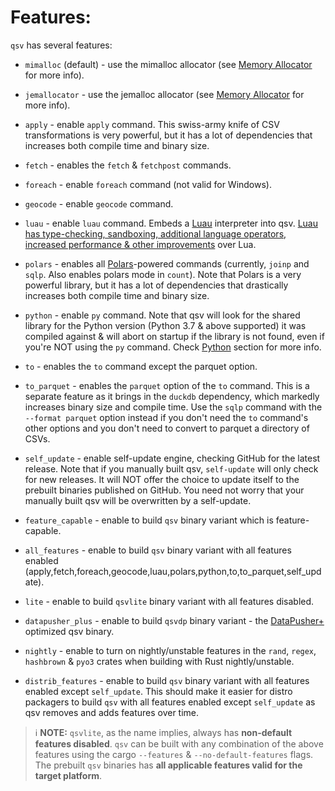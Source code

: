 # Features:

`qsv` has several features:

* `mimalloc` (default) - use the mimalloc allocator (see [Memory Allocator](./PERFORMANCE.md#memory-allocator) for more info).
* `jemallocator` - use the jemalloc allocator (see [Memory Allocator](./PERFORMANCE.md#memory-allocator) for more info).
* `apply` - enable `apply` command. This swiss-army knife of CSV transformations is very powerful, but it has a lot of dependencies that increases both compile time and binary size.
* `fetch` - enables the `fetch` & `fetchpost` commands.
* `foreach` - enable `foreach` command (not valid for Windows).
* `geocode` - enable `geocode` command.
* `luau` - enable `luau` command. Embeds a [Luau](https://luau-lang.org) interpreter into qsv. [Luau has type-checking, sandboxing, additional language operators, increased performance & other improvements](https://luau-lang.org/2022/11/04/luau-origins-and-evolution.html) over Lua.
* `polars` - enables all [Polars](https://pola.rs)-powered commands (currently, `joinp` and `sqlp`. Also enables polars mode in `count`). Note that Polars is a very powerful library, but it has a lot of dependencies that drastically increases both compile time and binary size.
* `python` - enable `py` command. Note that qsv will look for the shared library for the Python version (Python 3.7 & above supported) it was compiled against & will abort on startup if the library is not found, even if you're NOT using the `py` command. Check [Python](#python) section for more info.
* `to` - enables the `to` command except the parquet option.
* `to_parquet` - enables the `parquet` option of the `to` command. This is a separate feature as it brings in the `duckdb` dependency, which markedly increases binary size and compile time.
Use the `sqlp` command with the `--format parquet` option instead if you don't need the `to` command's other options and you don't need to convert to parquet a directory of CSVs.
* `self_update` - enable self-update engine, checking GitHub for the latest release. Note that if you manually built qsv, `self-update` will only check for new releases.
It will NOT offer the choice to update itself to the prebuilt binaries published on GitHub. You need not worry that your manually built qsv will be overwritten by a self-update.

* `feature_capable` - enable to build `qsv` binary variant which is feature-capable.
* `all_features` - enable to build `qsv` binary variant with all features enabled (apply,fetch,foreach,geocode,luau,polars,python,to,to_parquet,self_update).
* `lite` - enable to build `qsvlite` binary variant with all features disabled.
* `datapusher_plus` - enable to build `qsvdp` binary variant - the [DataPusher+](https://github.com/dathere/datapusher-plus) optimized qsv binary.
* `nightly` - enable to turn on nightly/unstable features in the `rand`, `regex`, `hashbrown` & `pyo3` crates when building with Rust nightly/unstable.
* `distrib_features` - enable to build `qsv` binary variant with all features enabled except `self_update`. This should make it easier for distro packagers to build `qsv` with all features enabled except `self_update` as qsv removes and adds features over time.

> ℹ️ **NOTE:** `qsvlite`, as the name implies, always has **non-default features disabled**. `qsv` can be built with any combination of the above features using the cargo `--features` & `--no-default-features` flags. The prebuilt `qsv` binaries has **all applicable features valid for the target platform**.
